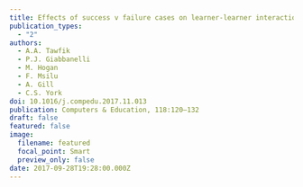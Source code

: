 ```yaml
---
title: Effects of success v failure cases on learner-learner interaction
publication_types:
  - "2"
authors:
  - A.A. Tawfik
  - P.J. Giabbanelli
  - M. Hogan
  - F. Msilu
  - A. Gill
  - C.S. York
doi: 10.1016/j.compedu.2017.11.013
publication: Computers & Education, 118:120–132
draft: false
featured: false
image:
  filename: featured
  focal_point: Smart
  preview_only: false
date: 2017-09-28T19:28:00.000Z
---
```

